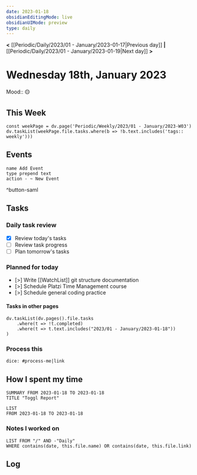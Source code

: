 ```yaml
---
date: 2023-01-18
obsidianEditingMode: live
obsidianUIMode: preview
type: daily
---
```


**<** [[Periodic/Daily/2023/01 - January/2023-01-17|Previous day]] **|** [[Periodic/Daily/2023/01 - January/2023-01-19|Next day]] **>**

# Wednesday 18th, January 2023

Mood:: 🟡

## This Week

```dataviewjs
const weekPage = dv.page('Periodic/Weekly/2023/01 - January/2023-W03')
dv.taskList(weekPage.file.tasks.where(b => !b.text.includes('tags:: weekly')))
```

## Events
```button
name Add Event
type prepend text
action - ~ New Event
```
^button-saml

## Tasks

### Daily task review
- [x] Review today's tasks
- [ ] Review task progress
- [ ] Plan tomorrow's tasks

### Planned for today
- [>] Write [[WatchList]] git structure documentation
- [>] Schedule Platzi Time Management course
- [>] Schedule general coding practice

#### Tasks in other pages
```dataviewjs
dv.taskList(dv.pages().file.tasks
	.where(t => !t.completed)
	.where(t => t.text.includes("2023/01 - January/2023-01-18"))
)
```

### Process this
`dice: #process-me|link`

## How I spent my time

```toggl
SUMMARY FROM 2023-01-18 TO 2023-01-18
TITLE "Toggl Report"
```

```toggl
LIST
FROM 2023-01-18 TO 2023-01-18
```

### Notes I worked on

```dataview
LIST FROM "/" AND -"Daily"
WHERE contains(date, this.file.name) OR contains(date, this.file.link)
```

## Log

